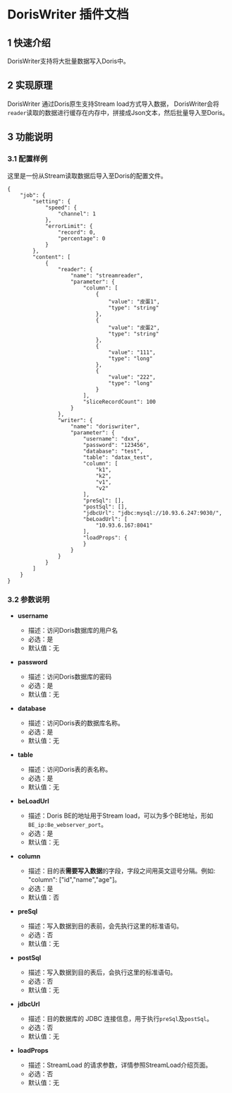 # DorisWriter 插件文档

## 1 快速介绍
DorisWriter支持将大批量数据写入Doris中。

## 2 实现原理
DorisWriter 通过Doris原生支持Stream load方式导入数据， DorisWriter会将`reader`读取的数据进行缓存在内存中，拼接成Json文本，然后批量导入至Doris。

## 3 功能说明

### 3.1 配置样例

这里是一份从Stream读取数据后导入至Doris的配置文件。

```
{
    "job": {
        "setting": {
            "speed": {
                "channel": 1
            },
            "errorLimit": {
                "record": 0,
                "percentage": 0
            }
        },
        "content": [
            {
                "reader": {
                    "name": "streamreader",
                    "parameter": {
                        "column": [
                            {
                                "value": "皮蛋1",
                                "type": "string"
                            },
                            {
                                "value": "皮蛋2",
                                "type": "string"
                            },
                            {
                                "value": "111",
                                "type": "long"
                            },
                            {
                                "value": "222",
                                "type": "long"
                            }
                        ],
                        "sliceRecordCount": 100
                    }
                },
                "writer": {
                    "name": "doriswriter",
                    "parameter": {
                        "username": "dxx",
                        "password": "123456",
                        "database": "test",
                        "table": "datax_test",
                        "column": [
                            "k1",
                            "k2",
                            "v1",
                            "v2"
                        ],
                        "preSql": [],
                        "postSql": [],
                        "jdbcUrl": "jdbc:mysql://10.93.6.247:9030/",
                        "beLoadUrl": [
                            "10.93.6.167:8041"
                        ],
                        "loadProps": {
                        }
                    }
                }
            }
        ]
    }
}
```



### 3.2 参数说明

* **username**

  - 描述：访问Doris数据库的用户名
  - 必选：是
  - 默认值：无

* **password**

  - 描述：访问Doris数据库的密码
  - 必选：是
  - 默认值：无

* **database**

  - 描述：访问Doris表的数据库名称。
  - 必选：是
  - 默认值：无

* **table**

  - 描述：访问Doris表的表名称。
  - 必选：是
  - 默认值：无

* **beLoadUrl**

  - 描述：Doris BE的地址用于Stream load，可以为多个BE地址，形如`BE_ip:Be_webserver_port`。
  - 必选：是
  - 默认值：无

* **column**

  - 描述：目的表**需要写入数据**的字段，字段之间用英文逗号分隔。例如: "column": ["id","name","age"]。
  - 必选：是
  - 默认值：否

* **preSql**

  - 描述：写入数据到目的表前，会先执行这里的标准语句。
  - 必选：否
  - 默认值：无

* **postSql**

  - 描述：写入数据到目的表后，会执行这里的标准语句。
  - 必选：否
  - 默认值：无

* **jdbcUrl**

  - 描述：目的数据库的 JDBC 连接信息，用于执行`preSql`及`postSql`。
  - 必选：否
  - 默认值：无

* **loadProps**

  - 描述：StreamLoad 的请求参数，详情参照StreamLoad介绍页面。
  - 必选：否
  - 默认值：无




